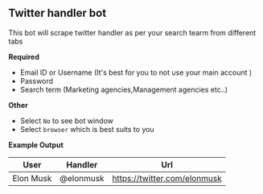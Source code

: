 ## Twitter handler bot

This bot will scrape twitter handler as per your search tearm from different tabs 

**Required**
- Email ID or Username (It's best for you to not use your main account )
- Password
- Search term (Marketing agencies,Management agencies etc..)

**Other**
- Select `No` to see bot window
- Select `browser` which is  best suits to you

**Example Output**

| User | Handler | Url |
| :---:   | :---: | :---: |
| Elon Musk | @elonmusk | https://twitter.com/elonmusk
